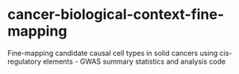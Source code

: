 # cancer-biological-context-fine-mapping
Fine-mapping candidate causal cell types in solid cancers using cis-regulatory elements - GWAS summary statistics and analysis code
